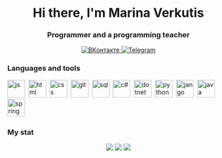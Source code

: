 <div id="header" align="center">
	<h1>Hi there, I'm Marina Verkutis</h1>
	<h3>Рrogrammer and a programming teacher</h3>
</div>


<div id="socials" align="center">
	<a href="https://vk.com/marinaverkutis">
		<img src="https://img.shields.io/badge/ВКонтакте-blue?style=flat-square&logo=Vkn&logoColor=white" alt="ВКонтакте"/>
	</a>
	<a href="https://t.me/molliTy">
		<img src="https://img.shields.io/badge/Telegram-blue?style=flat-square&logo=telegram&logoColor=white" alt="Telegram"/>
	</a>
</div>


### Languages and tools
<img src="https://cdn.jsdelivr.net/gh/devicons/devicon/icons/javascript/javascript-original.svg" title="js" width="40" height="40"/>&nbsp;
<img src="https://cdn.jsdelivr.net/gh/devicons/devicon/icons/html5/html5-original.svg" title="html" width="40" height="40"/>&nbsp;
<img src="https://cdn.jsdelivr.net/gh/devicons/devicon/icons/css3/css3-original.svg" title="css" width="40" height="40"/>&nbsp;
<img src="https://cdn.jsdelivr.net/gh/devicons/devicon/icons/git/git-plain.svg" title="git" width="40" height="40"/>&nbsp;
<img src="https://cdn.jsdelivr.net/gh/devicons/devicon/icons/postgresql/postgresql-original.svg" title="sql" width="40" height="40"/>&nbsp;
<img src="https://cdn.jsdelivr.net/gh/devicons/devicon/icons/csharp/csharp-original.svg" title="с#" width="40" height="40"/>&nbsp;
<img src="https://cdn.jsdelivr.net/gh/devicons/devicon/icons/dotnetcore/dotnetcore-original.svg" title="dotnet" width="40" height="40"/>&nbsp;
<img src="https://cdn.jsdelivr.net/gh/devicons/devicon/icons/python/python-original.svg" title="python" width="40" height="40"/>&nbsp;
<img src="https://cdn.jsdelivr.net/gh/devicons/devicon/icons/django/django-plain-wordmark.svg" title="jango" width="40" height="40"/>&nbsp;
<img src="https://cdn.jsdelivr.net/gh/devicons/devicon/icons/java/java-original-wordmark.svg" title="java" width="40" height="40"/>&nbsp;
<img src="https://cdn.jsdelivr.net/gh/devicons/devicon/icons/spring/spring-original.svg" title="spring" width="40" height="40"/>&nbsp;


### My stat
<div id="stat" align="center">
	<img src="https://github-profile-summary-cards.vercel.app/api/cards/profile-details?marina-verkutis=vn7n24fzkq&theme=github_dark"/>
	<img src="https://github-profile-summary-cards.vercel.app/api/cards/most-commit-language?marina-verkutis=vn7n24fzkq&theme=github_dark"/>
	<img src="https://github-profile-summary-cards.vercel.app/api/cards/stats?marina-verkutis=vn7n24fzkq&theme=github_dark"/>
</div>
